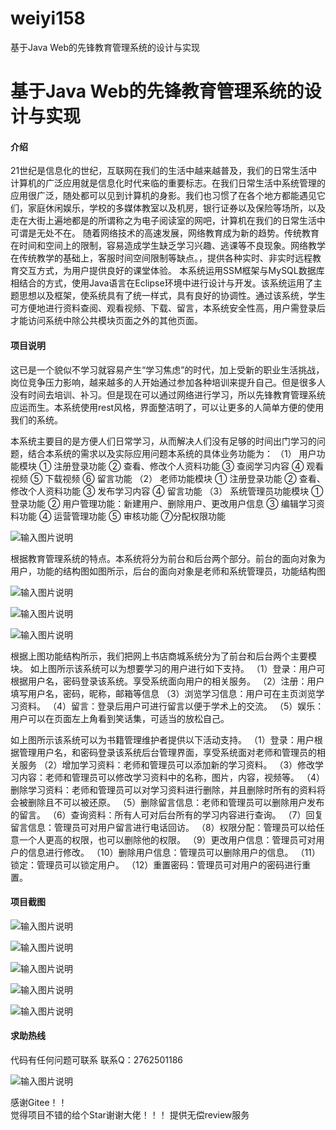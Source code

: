 # weiyi158
基于Java Web的先锋教育管理系统的设计与实现

# 基于Java Web的先锋教育管理系统的设计与实现



#### 介绍
21世纪是信息化的世纪，互联网在我们的生活中越来越普及，我们的日常生活中计算机的广泛应用就是信息化时代来临的重要标志。在我们日常生活中系统管理的应用很广泛，随处都可以见到计算机的身影。我们也习惯了在各个地方都能遇见它们，家庭休闲娱乐，学校的多媒体教室以及机房，银行证券以及保险等场所，以及走在大街上遍地都是的所谓称之为电子阅读室的网吧，计算机在我们的日常生活中可谓是无处不在。
随着网络技术的高速发展，网络教育成为新的趋势。传统教育在时间和空间上的限制，容易造成学生缺乏学习兴趣、逃课等不良现象。网络教学在传统教学的基础上，客服时间空间限制等缺点。，提供各种实时、非实时远程教育交互方式，为用户提供良好的课堂体验。
本系统运用SSM框架与MySQL数据库相结合的方式，使用Java语言在Eclipse环境中进行设计与开发。该系统运用了主题思想以及框架，使系统具有了统一样式，具有良好的协调性。通过该系统，学生可方便地进行资料查阅、观看视频、下载、留言，本系统安全性高，用户需登录后才能访问系统中除公共模块页面之外的其他页面。









#### 项目说明
这已是一个貌似不学习就容易产生“学习焦虑”的时代，加上受新的职业生活挑战，岗位竞争压力影响，越来越多的人开始通过参加各种培训来提升自己。但是很多人没有时间去培训、补习。但是现在可以通过网络进行学习，所以先锋教育管理系统应运而生。本系统使用rest风格，界面整洁明了，可以让更多的人简单方便的使用我们的系统。

本系统主要目的是方便人们日常学习，从而解决人们没有足够的时间出门学习的问题，结合本系统的需求以及实际应用问题本系统的具体业务功能为：
（1） 用户功能模块 
① 注册登录功能 
② 查看、修改个人资料功能 
③  查阅学习内容 
④ 观看视频
⑤ 下载视频
⑥ 留言功能
（2） 老师功能模块
① 注册登录功能
② 查看、修改个人资料功能
③ 发布学习内容
④ 留言功能
（3） 系统管理员功能模块
① 登录功能 
② 用户管理功能：新建用户、删除用户、更改用户信息 
③ 编辑学习资料功能
④ 运营管理功能
⑤ 审核功能
⑦分配权限功能

![输入图片说明](https://images.gitee.com/uploads/images/2021/0201/234450_eaf7578a_8629036.png "屏幕截图.png")

  根据教育管理系统的特点。本系统将分为前台和后台两个部分。前台的面向对象为用户，功能的结构图如图所示，后台的面向对象是老师和系统管理员，功能结构图

![输入图片说明](https://images.gitee.com/uploads/images/2021/0201/234522_430dc8ca_8629036.png "屏幕截图.png")

![输入图片说明](https://images.gitee.com/uploads/images/2021/0201/234527_07836f6d_8629036.png "屏幕截图.png")

![输入图片说明](https://images.gitee.com/uploads/images/2021/0201/234531_fd6d7674_8629036.png "屏幕截图.png")

根据上图功能结构所示，我们把网上书店商城系统分为了前台和后台两个主要模块。
如上图所示该系统可以为想要学习的用户进行如下支持。
（1）登录：用户可根据用户名，密码登录该系统。享受系统面向用户的相关服务。
（2）注册：用户填写用户名，密码，昵称，邮箱等信息
（3）浏览学习信息：用户可在主页浏览学习资料。
（4）留言：登录后用户可进行留言以便于学术上的交流。
（5）娱乐：用户可以在页面左上角看到笑话集，可适当的放松自己。

如上图所示该系统可以为书籍管理维护者提供以下活动支持。
（1）登录：用户根据管理用户名，和密码登录该系统后台管理界面，享受系统面对老师和管理员的相关服务
（2）增加学习资料：老师和管理员可以添加新的学习资料。
（3）修改学习内容：老师和管理员可以修改学习资料中的名称，图片，内容，视频等。
（4）删除学习资料：老师和管理员可以对学习资料进行删除，并且删除时所有的资料将会被删除且不可以被还原。
（5）删除留言信息：老师和管理员可以删除用户发布的留言。
（6）查询资料：所有人可对后台所有的学习内容进行查询。
（7）回复留言信息：管理员可对用户留言进行电话回访。
（8）权限分配：管理员可以给任意一个人更高的权限，也可以删除他的权限。
（9）更改用户信息：管理员可对用户的信息进行修改。
（10）删除用户信息：管理员可以删除用户的信息。
（11）锁定：管理员可以锁定用户。
（12）重置密码：管理员可对用户的密码进行重置。



#### 项目截图
![输入图片说明](https://images.gitee.com/uploads/images/2021/0201/234554_33e7bc9e_8629036.png "屏幕截图.png")

![输入图片说明](https://images.gitee.com/uploads/images/2021/0201/234601_fe7ed856_8629036.png "屏幕截图.png")

![输入图片说明](https://images.gitee.com/uploads/images/2021/0201/234609_b24dfbab_8629036.png "屏幕截图.png")

![输入图片说明](https://images.gitee.com/uploads/images/2021/0201/234614_b379387a_8629036.png "屏幕截图.png")

![输入图片说明](https://images.gitee.com/uploads/images/2021/0201/234619_8c398a91_8629036.png "屏幕截图.png")


#### 求助热线


代码有任何问题可联系
联系Q：2762501186

                            
![输入图片说明](https://images.gitee.com/uploads/images/2020/1119/003728_cd598bb9_4865385.jpeg "微信.jpg")           

感谢Gitee！！  
觉得项目不错的给个Star谢谢大佬！！！
提供无偿review服务
